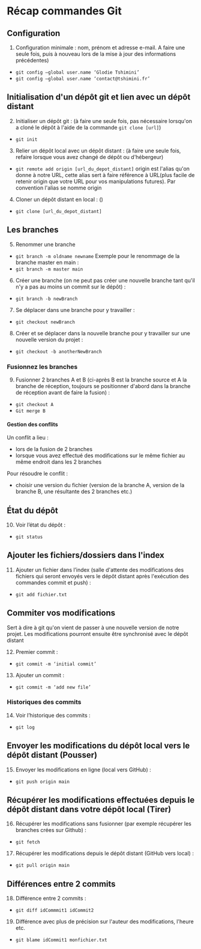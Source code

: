 # Récap commandes Git

## Configuration

1. Configuration minimale : nom, prénom et adresse e-mail.
A faire une seule fois, puis à nouveau lors de la mise à jour des informations précédentes)
- `git config –global user.name ‘Glodie Tshimini’`
- `git config –global user.name ‘contact@tshimini.fr’`

## Initialisation d'un dépôt git et lien avec un dépôt distant

2. Initialiser un dépôt git : (à faire une seule fois, pas nécessaire lorsqu'on a cloné le dépôt à l'aide de la commande `git clone [url]`)
- `git init`
3. Relier un dépôt local avec un dépôt distant : (à faire une seule fois, refaire lorsque vous avez changé de dépôt ou d'hébergeur)
- `git remote add origin [url_du_depot_distant]`
origin est l'alias qu'on donne à notre URL, cette alias sert à faire référence à URL(plus facile de retenir origin que votre URL pour vos manipulations futures).
Par convention l'alias se nomme origin
4. Cloner un dépôt distant en local : ()
- `git clone [url_du_depot_distant]`

## Les branches

5. Renommer une branche
- `git branch -m oldname newname`
Exemple pour le renommage de la branche master en main :
- `git branch -m master main`
6. Créer une branche (on ne peut pas créer une nouvelle branche tant qu'il n'y a pas au moins un commit sur le dépôt) :
- `git branch -b newBranch`
7. Se déplacer dans une branche pour y travailler :
- `git checkout newBranch`
8. Créer et se déplacer dans la nouvelle branche pour y travailler sur une nouvelle version du projet :
- `git checkout -b anotherNewBranch`

### Fusionnez les branches

9.	Fusionner 2 branches A et B (ci-après B est la branche source et A la branche de réception, toujours se positionner d'abord dans la branche de réception avant de faire la fusion) :
- `git checkout A`
- `Git merge B`

#### Gestion des conflits

Un conflit a lieu :
- lors de la fusion de 2 branches
- lorsque vous avez effectué des modifications sur le même fichier au même endroit dans les 2 branches

Pour résoudre le conflit :
- choisir une version du fichier (version de la branche A, version de la branche B, une résultante des 2 branches etc.)

## État du dépôt

10.	Voir l’état du dépôt :
- `git status`

## Ajouter les fichiers/dossiers dans l'index

11. Ajouter un fichier dans l’index (salle d'attente des modifications des fichiers qui seront envoyés vers le dépôt distant après l'exécution des commandes commit et push) : 
- `git add fichier.txt`

## Commiter vos modifications

Sert à dire à git qu'on vient de passer à une nouvelle version de notre projet. Les modifications pourront ensuite être synchronisé avec le dépôt distant

12. Premier commit :
- `git commit -m ‘initial commit’`
13. Ajouter un commit :
- `git commit -m ‘add new file’`

### Historiques des commits

14.	 Voir l’historique des commits :
- `git log`

## Envoyer les modifications du dépôt local vers le dépôt distant (Pousser)

15.	Envoyer les modifications en ligne (local vers GitHub) :
- `git push origin main`

## Récupérer les modifications effectuées depuis le dépôt distant dans votre dépôt local (Tirer)

16.	Récupérer les modifications sans fusionner (par exemple récupérer les branches crées sur Github) :
- `git fetch`
17.	Récupérer les modifications depuis le dépôt distant (GitHub vers local) :
- `git pull origin main`

## Différences entre 2 commits

18. Différence entre 2 commits :
- `git diff idCommmit1 idCommit2`
19. Différence avec plus de précision sur l'auteur des modifications, l'heure etc.
- `git blame idCommit1 monfichier.txt`